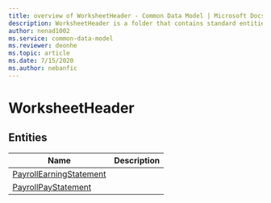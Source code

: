 ```yaml
---
title: overview of WorksheetHeader - Common Data Model | Microsoft Docs
description: WorksheetHeader is a folder that contains standard entities related to the Common Data Model.
author: nenad1002
ms.service: common-data-model
ms.reviewer: deonhe
ms.topic: article
ms.date: 7/15/2020
ms.author: nebanfic
---
```


# WorksheetHeader


## Entities

|Name|Description|
|---|---|
|[PayrollEarningStatement](PayrollEarningStatement.md)||
|[PayrollPayStatement](PayrollPayStatement.md)||
